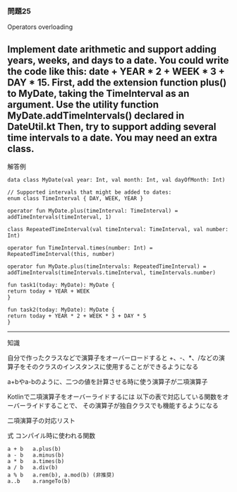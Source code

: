 ### 問題25

Operators overloading

Implement date arithmetic and support adding years, weeks, and days to a date. You could write the code like this: date + YEAR * 2 + WEEK * 3 + DAY * 15.
First, add the extension function plus() to MyDate, taking the TimeInterval as an argument. Use the utility function MyDate.addTimeIntervals() declared in DateUtil.kt
Then, try to support adding several time intervals to a date. You may need an extra class.
---

解答例


    data class MyDate(val year: Int, val month: Int, val dayOfMonth: Int)
    
    // Supported intervals that might be added to dates:
    enum class TimeInterval { DAY, WEEK, YEAR }
    
    operator fun MyDate.plus(timeInterval: TimeInterval) =
    addTimeIntervals(timeInterval, 1)
    
    class RepeatedTimeInterval(val timeInterval: TimeInterval, val number: Int)
    
    operator fun TimeInterval.times(number: Int) =
    RepeatedTimeInterval(this, number)
    
    operator fun MyDate.plus(timeIntervals: RepeatedTimeInterval) =
    addTimeIntervals(timeIntervals.timeInterval, timeIntervals.number)
    
    fun task1(today: MyDate): MyDate {
    return today + YEAR + WEEK
    }
    
    fun task2(today: MyDate): MyDate {
    return today + YEAR * 2 + WEEK * 3 + DAY * 5
    }

---

知識

自分で作ったクラスなどで演算子をオーバーロードすると
+、-、*、/などの演算子をそのクラスのインスタンスに使用することができるようになる

a+bやa-bのように、二つの値を計算させる時に使う演算子が二項演算子

Kotlinで二項演算子をオーバーライドするには
以下の表で対応している関数をオーバーライドすることで、
その演算子が独自クラスでも機能するようになる

二項演算子の対応リスト

式	コンパイル時に使われる関数

    a + b	a.plus(b)
    a - b	a.minus(b)
    a * b	a.times(b)
    a / b	a.div(b)
    a % b	a.rem(b), a.mod(b) (非推奨)
    a..b	a.rangeTo(b)
